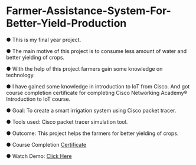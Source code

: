 # Farmer-Assistance-System-For-Better-Yield-Production

● This is my final year project. 

● The main motive of this project is to consume less amount of water and better yielding of crops. 

● With the help of this project farmers gain some knowledge on technology.

● I have gained some knowledge in introduction to IoT from Cisco. And got course completion certificate for completing Cisco Networking Academy® Introduction to
IoT course. 

● Goal: To create a smart irrigation system using Cisco packet tracer.

● Tools used: Cisco packet tracer simulation tool. 

● Outcome: This project helps the farmers for better yielding of crops.

● Course Completion [Certificate](https://drive.google.com/file/d/1GsjkkK8dIxn4q_qlLmsc5UCme2hE11NE/view?usp=sharing)

● Watch Demo: [Click Here](https://drive.google.com/file/d/1JZakwyb0fHsEQXw8KaWc0EzAAAjyqYBs/view?usp=sharing)

